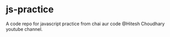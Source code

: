 # js-practice
A code repo for javascript practice from chai aur code @Hitesh Choudhary youtube channel.
